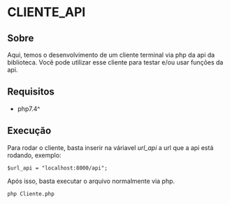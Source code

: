 # CLIENTE_API

## Sobre
Aqui, temos o desenvolvimento de um cliente terminal via php da api da biblioteca. Você pode utilizar esse cliente para testar e/ou usar funções da api.

## Requisitos
- php7.4^

## Execução
Para rodar o cliente, basta inserir na váriavel *url_api* a url que a api está rodando, exemplo:

    $url_api = "localhost:8000/api";

Após isso, basta executar o arquivo normalmente via php.
    
    php Cliente.php




